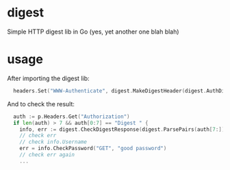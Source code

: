 # digest
Simple HTTP digest lib in Go (yes, yet another one blah blah)

# usage

After importing the digest lib:

```go
  headers.Set("WWW-Authenticate", digest.MakeDigestHeader(digest.AuthDigest("realm")))
```

And to check the result:

```go
  auth := p.Headers.Get("Authorization")
  if len(auth) > 7 && auth[0:7] == "Digest " {
    info, err := digest.CheckDigestResponse(digest.ParsePairs(auth[7:]))
    // check err
    // check info.Username
    err = info.CheckPassword("GET", "good password")
    // check err again
    ...
```
